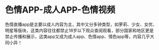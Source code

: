 # 色情APP-成人APP-色情视频
色情直播app是主要以成人内容为主，其中又分多钟类型，如萝莉、少女、女优、明星等版块，这类内容往往都禁止18岁以下观众查阅观看，部分国家和地区更是禁止传播和展示，这类app又成为成人app、色情app、情色app等，内容几乎大同小异！
